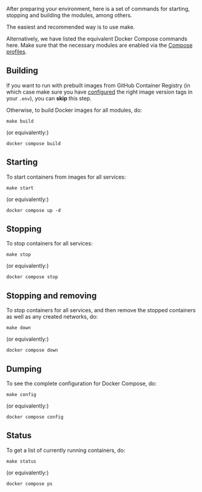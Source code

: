 After preparing your environment, here is a set of commands for starting, stopping and building the modules, among others.

The easiest and recommended way is to use make.

Alternatively, we have listed the equivalent Docker Compose commands here. Make sure that the necessary modules are enabled via the [Compose profiles](enable-disable-modules.md#compose-profiles).

## Building

If you want to run with prebuilt images from GitHub Container Registry
(in which case make sure you have [configured](configure-modules.md)
the right image version tags in your `.env`), you can **skip** this step.

Otherwise, to build Docker images for all modules, do:

    make build

(or equivalently:)

    docker compose build

## Starting

To start containers from images for all services:

    make start

(or equivalently:)

    docker compose up -d


## Stopping

To stop containers for all services:

    make stop

(or equivalently:)

    docker compose stop


## Stopping and removing

To stop containers for all services, and then remove the stopped containers
as well as any created networks, do:

    make down

(or equivalently:)

    docker compose down


## Dumping

To see the complete configuration for Docker Compose, do:

    make config

(or equivalently:)

    docker compose config


## Status

To get a list of currently running containers, do:

    make status

(or equivalently:)

    docker compose ps
